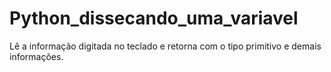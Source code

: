 # Python_dissecando_uma_variavel
Lê a informação digitada no teclado e retorna com o tipo primitivo e demais informações.
